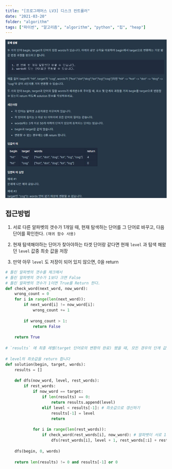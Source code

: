 ```yaml
---
title: "[프로그래머스 LV3] 디스크 컨트롤러"
date: "2021-03-20"
folder: "algorithm"
tags: ["파이썬", "알고리즘", "algorithm", "python", "힙", "heap"]
---
```


[![문제설명](./images/word-change.jpg)](https://programmers.co.kr/learn/courses/30/lessons/43163)

## 접근방법
 1. 서로 다른 알파벳의 갯수가 1개일 때, 현재 탐색하는 단어를 그 단어로 바꾸고, 다음 단어를 확인한다. `(재귀 함수 사용)`
 
 2. 현재 탐색해야하는 단어가 찾아야하는 타겟 단어랑 같다면 현재 `level` 과 
    탐색 해왔던 `level` 값중 최솟 값을 저장

 3. 만약 아무 `level` 도 저장이 되어 있지 않으면, 0을 return

```py
# 틀린 알파벳의 갯수를 체크해서
# 틀린 알파벳의 갯수가 1보다 크면 False
# 틀린 알파벳의 갯수가 1이면 True를 Return 한다.
def check_word(next_word, now_word):
    wrong_count = 0
    for i in range(len(next_word)):        
        if next_word[i] != now_word[i]:
            wrong_count += 1
            
        if wrong_count > 1:
            return False
    
    return True

# `results` 에 최종 레벨(target 단어로의 변환의 완료) 됐을 때, 모든 경우의 단계 값을 넣어줍니다.

# level의 최솟값을 return 합니다
def solution(begin, target, words):
    results = []
    
    def dfs(now_word, level, rest_words):
        if rest_words:
            if now_word == target:
                if len(results) == 0:
                    return results.append(level)
                elif level < results[-1]: # 최솟값으로 갱신하기
                    results[-1] = level
                    return

            for i in range(len(rest_words)):
                if check_word(rest_words[i], now_word): # 알파벳이 서로 1개만 다를 경우, 재귀함수를 호출한다. (level을 1을 올려주고, 현재 단어를 제외한 words 배열을 넣어준다)
                    dfs(rest_words[i], level + 1, rest_words[:i] + rest_words[i+1:])

    dfs(begin, 0, words)

    return len(results) != 0 and results[-1] or 0
```
